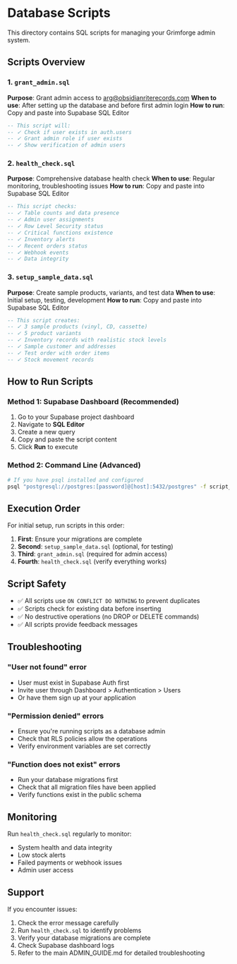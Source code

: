 # Database Scripts

This directory contains SQL scripts for managing your Grimforge admin system.

## Scripts Overview

### 1. `grant_admin.sql`
**Purpose**: Grant admin access to arg@obsidianriterecords.com
**When to use**: After setting up the database and before first admin login
**How to run**: Copy and paste into Supabase SQL Editor

```sql
-- This script will:
-- ✓ Check if user exists in auth.users
-- ✓ Grant admin role if user exists
-- ✓ Show verification of admin users
```

### 2. `health_check.sql`
**Purpose**: Comprehensive database health check
**When to use**: Regular monitoring, troubleshooting issues
**How to run**: Copy and paste into Supabase SQL Editor

```sql
-- This script checks:
-- ✓ Table counts and data presence
-- ✓ Admin user assignments
-- ✓ Row Level Security status
-- ✓ Critical functions existence
-- ✓ Inventory alerts
-- ✓ Recent orders status
-- ✓ Webhook events
-- ✓ Data integrity
```

### 3. `setup_sample_data.sql`
**Purpose**: Create sample products, variants, and test data
**When to use**: Initial setup, testing, development
**How to run**: Copy and paste into Supabase SQL Editor

```sql
-- This script creates:
-- ✓ 3 sample products (vinyl, CD, cassette)
-- ✓ 5 product variants
-- ✓ Inventory records with realistic stock levels
-- ✓ Sample customer and addresses
-- ✓ Test order with order items
-- ✓ Stock movement records
```

## How to Run Scripts

### Method 1: Supabase Dashboard (Recommended)
1. Go to your Supabase project dashboard
2. Navigate to **SQL Editor**
3. Create a new query
4. Copy and paste the script content
5. Click **Run** to execute

### Method 2: Command Line (Advanced)
```bash
# If you have psql installed and configured
psql "postgresql://postgres:[password]@[host]:5432/postgres" -f script_name.sql
```

## Execution Order

For initial setup, run scripts in this order:

1. **First**: Ensure your migrations are complete
2. **Second**: `setup_sample_data.sql` (optional, for testing)
3. **Third**: `grant_admin.sql` (required for admin access)
4. **Fourth**: `health_check.sql` (verify everything works)

## Script Safety

- ✅ All scripts use `ON CONFLICT DO NOTHING` to prevent duplicates
- ✅ Scripts check for existing data before inserting
- ✅ No destructive operations (no DROP or DELETE commands)
- ✅ All scripts provide feedback messages

## Troubleshooting

### "User not found" error
- User must exist in Supabase Auth first
- Invite user through Dashboard > Authentication > Users
- Or have them sign up at your application

### "Permission denied" errors
- Ensure you're running scripts as a database admin
- Check that RLS policies allow the operations
- Verify environment variables are set correctly

### "Function does not exist" errors
- Run your database migrations first
- Check that all migration files have been applied
- Verify functions exist in the public schema

## Monitoring

Run `health_check.sql` regularly to monitor:
- System health and data integrity
- Low stock alerts
- Failed payments or webhook issues
- Admin user access

## Support

If you encounter issues:
1. Check the error message carefully
2. Run `health_check.sql` to identify problems
3. Verify your database migrations are complete
4. Check Supabase dashboard logs
5. Refer to the main ADMIN_GUIDE.md for detailed troubleshooting
